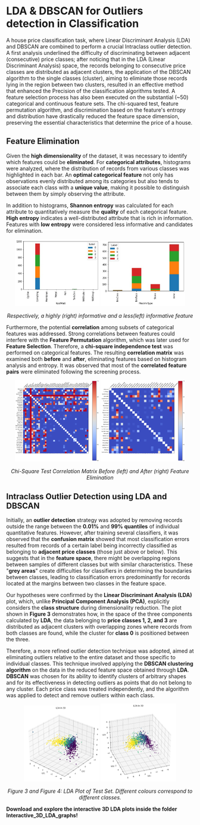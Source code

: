 # LDA & DBSCAN for Outliers detection in Classification
A house price classification task, where Linear Discriminant Analysis (LDA) and DBSCAN are combined to perform a crucial Intraclass outlier detection.
A first analysis underlined the difficulty of discriminating between adjacent (consecutive) price classes; after noticing that in the LDA (Linear Discriminant Analysis) space, the records belonging to consecutive price classes are distributed as adjacent clusters, the application of the DBSCAN algorithm to the single classes (cluster), aiming to eliminate those records lying in the region between two clusters, resulted in an effective method that enhanced the Precision of the classification algorithms tested.
A feature selection process has also been executed on the substantial (~50) categorical and continuous feature sets. The chi-squared test, feature permutation algorithm, and discrimination based on the feature's entropy and distribution have drastically reduced the feature space dimension, preserving the essential characteristics that determine the price of a house.
##  Feature Elimination

Given the **high dimensionality** of the dataset, it was necessary to identify which features could be **eliminated**. For **categorical attributes**, histograms were analyzed, where the distribution of records from various classes was highlighted in each bar. An **optimal categorical feature** not only has observations evenly distributed among its categories but also tends to associate each class with a **unique value**, making it possible to distinguish between them by simply observing the attribute.

In addition to histograms, **Shannon entropy** was calculated for each attribute to quantitatively measure the **quality** of each categorical feature. **High entropy** indicates a well-distributed attribute that is rich in information. Features with **low entropy** were considered less informative and candidates for elimination.

<p align="center">
  <img src="imgs/istogramma1.jpg" alt="Roof Material Histogram" width="45%">
  <img src="imgs/istogramma2.jpg" alt="MasVnrType Histogram" width="45%">
</p>

<p align="center">
  <em>Respectively, a highly (right) informative and a less(left) informative feature</em>
</p>




Furthermore, the potential **correlation** among subsets of categorical features was addressed. Strong correlations between features could interfere with the **Feature Permutation** algorithm, which was later used for **Feature Selection**. Therefore, a **chi-square independence test** was performed on categorical features. The resulting **correlation matrix** was examined both **before** and **after**, eliminating features based on histogram analysis and entropy. It was observed that most of the **correlated feature pairs** were eliminated following the screening process.

<p align="center">
  <img src="imgs/CHI2_ConTutto.png" alt="Chi-Square Correlation Matrix Before" width="45%">
  <img src="imgs/CHI2_PostEliminazione.png" alt="Chi-Square Correlation Matrix After" width="45%">
</p>

<p align="center">
  <em>Chi-Square Test Correlation Matrix Before (left) and After (right) Feature Elimination</em>
</p>

##  Intraclass Outlier Detection using **LDA** and **DBSCAN**

Initially, an **outlier detection** strategy was adopted by removing records outside the range between the **0.01%** and **99% quantiles** of individual quantitative features. However, after training several classifiers, it was observed that the **confusion matrix** showed that most classification errors resulted from records of a certain label being incorrectly classified as belonging to **adjacent price classes** (those just above or below). This suggests that in the **feature space**, there might be overlapping regions between samples of different classes but with similar characteristics. These "**grey areas**" create difficulties for classifiers in determining the boundaries between classes, leading to classification errors predominantly for records located at the margins between two classes in the feature space.

Our hypotheses were confirmed by the **Linear Discriminant Analysis (LDA)** plot, which, unlike **Principal Component Analysis (PCA)**, explicitly considers the **class structure** during dimensionality reduction. The plot shown in **Figure 3** demonstrates how, in the space of the three components calculated by **LDA**, the data belonging to **price classes 1, 2, and 3** are distributed as adjacent clusters with overlapping zones where records from both classes are found, while the cluster for **class 0** is positioned between the three.

Therefore, a more refined outlier detection technique was adopted, aimed at eliminating outliers relative to the entire dataset and those specific to individual classes. This technique involved applying the **DBSCAN clustering algorithm** on the data in the reduced feature space obtained through **LDA**. **DBSCAN** was chosen for its ability to identify clusters of arbitrary shapes and for its effectiveness in detecting outliers as points that do not belong to any cluster. Each price class was treated independently, and the algorithm was applied to detect and remove outliers within each class.

<p align="center">
  <img src="imgs/LDA_DBSCAN_1.png" alt="LDA Plot of Test Set" width="40%">
  <img src="imgs/LDA_DBSCAN_3.png" alt="DBSCAN Outlier Detection" width="40%">
</p>

<p align="center">
  <em>Figure 3 and Figure 4: LDA Plot of Test Set. Different colours correspond to different classes.</em>
</p>

**Download and explore the interactive 3D LDA plots inside the folder Interactive_3D_LDA_graphs!**
